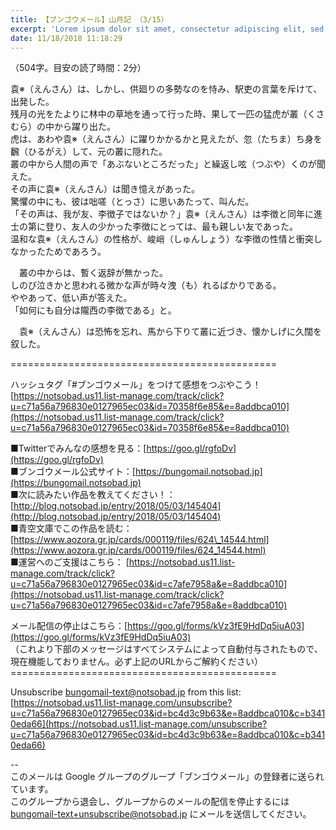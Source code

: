 ```yaml
---
title: 【ブンゴウメール】山月記 （3/15）
excerpt: 'Lorem ipsum dolor sit amet, consectetur adipiscing elit, sed do eiusmod tempor incididunt ut labore et dolore magna aliqua. Praesent elementum facilisis leo vel fringilla est ullamcorper eget. At imperdiet dui accumsan sit amet nulla facilisi morbi tempus.'
date: 11/18/2018 11:18:29
---
```


（504字。目安の読了時間：2分）  
  
  
袁※（えんさん）は、しかし、供廻りの多勢なのを恃み、駅吏の言葉を斥けて、出発した。  
残月の光をたよりに林中の草地を通って行った時、果して一匹の猛虎が叢（くさむら）の中から躍り出た。  
虎は、あわや袁※（えんさん）に躍りかかるかと見えたが、忽（たちま）ち身を飜（ひるがえ）して、元の叢に隠れた。  
叢の中から人間の声で「あぶないところだった」と繰返し呟（つぶや）くのが聞えた。  
その声に袁※（えんさん）は聞き憶えがあった。  
驚懼の中にも、彼は咄嗟（とっさ）に思いあたって、叫んだ。  
「その声は、我が友、李徴子ではないか？」袁※（えんさん）は李徴と同年に進士の第に登り、友人の少かった李徴にとっては、最も親しい友であった。  
温和な袁※（えんさん）の性格が、峻峭（しゅんしょう）な李徴の性情と衝突しなかったためであろう。  
  
  
　叢の中からは、暫く返辞が無かった。  
しのび泣きかと思われる微かな声が時々洩（も）れるばかりである。  
ややあって、低い声が答えた。  
「如何にも自分は隴西の李徴である」と。  
  
  
　袁※（えんさん）は恐怖を忘れ、馬から下りて叢に近づき、懐かしげに久闊を叙した。  
  
\==============================================  
  
ハッシュタグ「#ブンゴウメール」をつけて感想をつぶやこう！ [https://notsobad.us11.list-manage.com/track/click?u=c71a56a796830e0127965ec03&id=70358f6e85&e=8addbca010](https://notsobad.us11.list-manage.com/track/click?u=c71a56a796830e0127965ec03&id=70358f6e85&e=8addbca010)  
  
■Twitterでみんなの感想を見る：[https://goo.gl/rgfoDv](https://goo.gl/rgfoDv)  
■ブンゴウメール公式サイト：[https://bungomail.notsobad.jp](https://bungomail.notsobad.jp)  
■次に読みたい作品を教えてください！：[http://blog.notsobad.jp/entry/2018/05/03/145404](http://blog.notsobad.jp/entry/2018/05/03/145404)  
■青空文庫でこの作品を読む：[https://www.aozora.gr.jp/cards/000119/files/624\_14544.html](https://www.aozora.gr.jp/cards/000119/files/624_14544.html)  
■運営へのご支援はこちら： [https://notsobad.us11.list-manage.com/track/click?u=c71a56a796830e0127965ec03&id=c7afe7958a&e=8addbca010](https://notsobad.us11.list-manage.com/track/click?u=c71a56a796830e0127965ec03&id=c7afe7958a&e=8addbca010)  
  
メール配信の停止はこちら：[https://goo.gl/forms/kVz3fE9HdDq5iuA03](https://goo.gl/forms/kVz3fE9HdDq5iuA03)  
（これより下部のメッセージはすべてシステムによって自動付与されたもので、現在機能しておりません。必ず上記のURLからご解約ください）  
\==============================================  
  
Unsubscribe [bungomail-text@notsobad.jp](mailto:bungomail-text@notsobad.jp) from this list:  
[https://notsobad.us11.list-manage.com/unsubscribe?u=c71a56a796830e0127965ec03&id=bc4d3c9b63&e=8addbca010&c=b3410eda66](https://notsobad.us11.list-manage.com/unsubscribe?u=c71a56a796830e0127965ec03&id=bc4d3c9b63&e=8addbca010&c=b3410eda66)  
  
\--  
このメールは Google グループのグループ「ブンゴウメール」の登録者に送られています。  
このグループから退会し、グループからのメールの配信を停止するには [bungomail-text+unsubscribe@notsobad.jp](mailto:bungomail-text%2Bunsubscribe@notsobad.jp) にメールを送信してください。